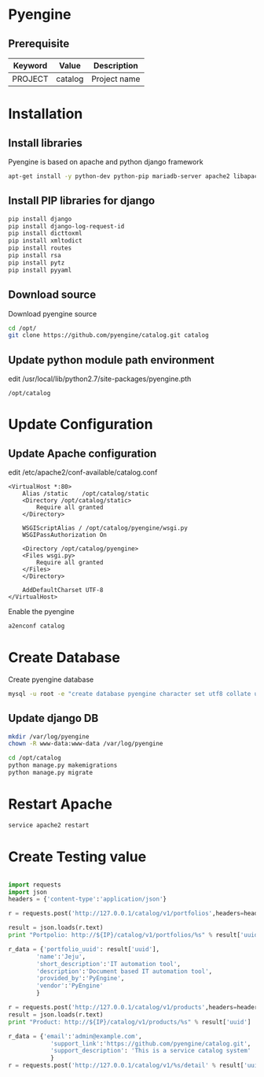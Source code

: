 # Pyengine

## Prerequisite

Keyword | Value     | Description
----    | ----      | ----
PROJECT | catalog   | Project name
 
# Installation

## Install libraries

Pyengine is based on apache and python django framework

~~~bash
apt-get install -y python-dev python-pip mariadb-server apache2 libapache2-mod-wsgi python-mysqldb libyaml-cpp-dev libyaml-dev
~~~

## Install PIP libraries for django

~~~bash
pip install django
pip install django-log-request-id
pip install dicttoxml
pip install xmltodict
pip install routes
pip install rsa
pip install pytz
pip install pyyaml
~~~

## Download source

Download pyengine source

~~~bash
cd /opt/
git clone https://github.com/pyengine/catalog.git catalog
~~~

## Update python module path environment

edit /usr/local/lib/python2.7/site-packages/pyengine.pth

~~~text
/opt/catalog
~~~

# Update Configuration

## Update Apache configuration

edit /etc/apache2/conf-available/catalog.conf

~~~text
<VirtualHost *:80>
    Alias /static    /opt/catalog/static
    <Directory /opt/catalog/static>
        Require all granted
    </Directory>

    WSGIScriptAlias / /opt/catalog/pyengine/wsgi.py
    WSGIPassAuthorization On

    <Directory /opt/catalog/pyengine>
    <Files wsgi.py>
        Require all granted
    </Files>
    </Directory>

    AddDefaultCharset UTF-8
</VirtualHost>
~~~

Enable the pyengine

~~~bash
a2enconf catalog
~~~

# Create Database

Create pyengine database

~~~bash
mysql -u root -e "create database pyengine character set utf8 collate utf8_general_ci"
~~~

## Update django DB

~~~bash
mkdir /var/log/pyengine
chown -R www-data:www-data /var/log/pyengine

cd /opt/catalog
python manage.py makemigrations
python manage.py migrate
~~~

# Restart Apache

~~~bash
service apache2 restart
~~~

# Create Testing value

~~~python

import requests
import json
headers = {'content-type':'application/json'}

r = requests.post('http://127.0.0.1/catalog/v1/portfolios',headers=headers, data=json.dumps({'name':'Automation','owner':'Choonho Son'}))

result = json.loads(r.text)
print "Portpolio: http://${IP}/catalog/v1/portfolios/%s" % result['uuid']

r_data = {'portfolio_uuid': result['uuid'],
        'name':'Jeju',
        'short_description':'IT automation tool',
        'description':'Document based IT automation tool',
        'provided_by':'PyEngine',
        'vendor':'PyEngine'
        }

r = requests.post('http://127.0.0.1/catalog/v1/products',headers=headers,data=json.dumps(r_data))
result = json.loads(r.text)
print "Product: http://${IP}/catalog/v1/products/%s" % result['uuid']

r_data = {'email':'admin@example.com', 
            'support_link':'https://github.com/pyengine/catalog.git',
            'support_description': 'This is a service catalog system'
            }
r = requests.post('http://127.0.0.1/catalog/v1/%s/detail' % result['uuid'], headers=headers, data=json.dumps(r_data))
~~~
